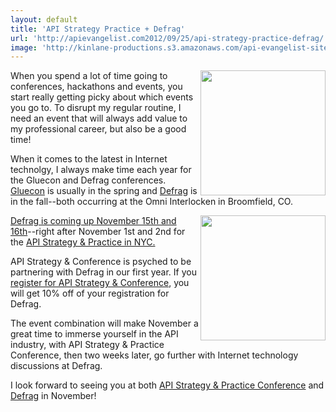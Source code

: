 ```yaml
---
layout: default
title: 'API Strategy Practice + Defrag'
url: 'http://apievangelist.com2012/09/25/api-strategy-practice-defrag/'
image: 'http://kinlane-productions.s3.amazonaws.com/api-evangelist-site/blog/Defrag-2012-Conference.png'
---
```



<p>
     <a title="API Strategy &amp; Practice Confernece" href="http://www.apistrategyconference.com/"><img src="https://s3.amazonaws.com/kinlane-productions/events/api-strategy-practice-conference/api-strategy-conference-logo.png"  width="200" align="right" /></a>
</p>
<p>
     When you spend a lot of time going to conferences, hackathons and events, you start really getting picky about which events you go to. To disrupt my regular routine, I need an event that will always add value to my professional career, but also be a good time!
</p>
<p>
     When it comes to the latest in Internet technolgy, I always make time each year for the Gluecon and Defrag conferences. <a title="Gluecon" href="http://gluecon.com/2012/">Gluecon</a> is usually in the spring and <a title="Defrag" href="http://www.defragcon.com/2012/">Defrag</a> is in the fall--both occurring at the Omni Interlocken in Broomfield, CO.
</p>
<p>
     <a title="Defrag Confernece" href="http://www.defragcon.com/2012/"><img src="https://s3.amazonaws.com/kinlane-productions/events/defrag-2012/Defrag-2012-Conference.png"  width="200" align="right" /></a>
</p>
<p>
     <a href="http://www.defragcon.com/2012/">Defrag is coming up November 15th and 16th</a>--right after November 1st and 2nd for the <a title="API Strategy &amp; Practice Conference" href="http://www.apistrategyconference.com/index.php">API Strategy &amp; Practice in NYC.</a>
</p>
<p>
     API Strategy &amp; Conference is psyched to be partnering with Defrag in our first year. If you <a title="Register for API strategy" href="http://www.apistrategyconference.com/register.php">register for API Strategy &amp; Conference</a>, you will get 10% off of your registration for Defrag.
</p>
<p>
     The event combination will make November a great time to immerse yourself in the API industry, with API Strategy &amp; Practice Conference, then two weeks later, go further with Internet technology discussions at Defrag.
</p>
<p>
     I look forward to seeing you at both <a title="API Strategy &amp; Practice" href="http://www.apistrategyconference.com/register.php">API Strategy &amp; Practice Conference</a> and <a title="Defrag" href="http://www.defragcon.com/2012/">Defrag</a> in November! 
</p>
